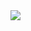 <img src="https://capsule-render.vercel.app/api?type=waving&color=FFA1C9&height=200&section=header&text=👩🏻‍💻YeonJeen's GitHub👩🏻‍💻&fontSize=100" />

